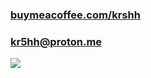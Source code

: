 ### [buymeacoffee.com/krshh](https://buymeacoffee.com/krshh)
### kr5hh@proton.me
![](https://komarev.com/ghpvc/?username=KRSHH)
